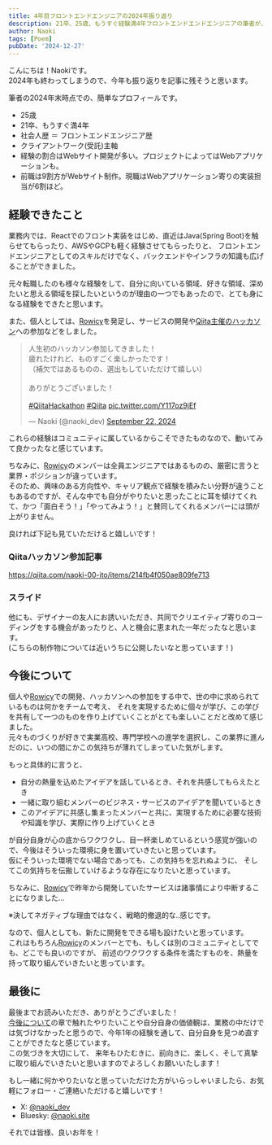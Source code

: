 ```yaml
---
title: 4年目フロントエンドエンジニアの2024年振り返り
description: 21卒、25歳、もうすぐ経験満4年フロントエンドエンドエンジニアの筆者が、2024年の経験やこの中で感じたこと、今後やっていきたいことをまとめた振り返り記事です。
author: Naoki
tags: [Poem]
pubDate: '2024-12-27'
---
```


こんにちは！Naokiです。  
2024年も終わってしまうので、今年も振り返りを記事に残そうと思います。

筆者の2024年末時点での、簡単なプロフィールです。

- 25歳
- 21卒、もうすぐ満4年
- 社会人歴 ＝ フロントエンドエンジニア歴
- クライアントワーク(受託)主軸
- 経験の割合はWebサイト開発が多い。プロジェクトによってはWebアプリケーションも。
- 前職は9割方がWebサイト制作。現職はWebアプリケーション寄りの実装担当が6割ほど。

## 経験できたこと

業務内では、Reactでのフロント実装をはじめ、直近はJava(Spring Boot)を触らせてもらったり、AWSやGCPも軽く経験させてもらったりと、
フロントエンドエンジニアとしてのスキルだけでなく、バックエンドやインフラの知識も広げることができました。

元々転職したのも様々な経験をして、自分に向いている領域、好きな領域、深めたいと思える領域を探したいというのが理由の一つでもあったので、とても身になる経験をできたと思います。

また、個人としては、[Rowicy](https://www.rowicy.com/)を発足し、サービスの開発や[Qiita主催のハッカソン](https://qiita.com/official-campaigns/hackathon/2024)への参加などをしました。

<blockquote class="twitter-tweet"><p lang="ja" dir="ltr">人生初のハッカソン参加してきました！<br>疲れたけれど、ものすごく楽しかったです！<br>（補欠ではあるものの、選出もしていただけて嬉しい）<br><br>ありがとうございました！<br><br> <a href="https://twitter.com/hashtag/QiitaHackathon?src=hash&amp;ref_src=twsrc%5Etfw">#QiitaHackathon</a> <a href="https://twitter.com/hashtag/Qiita?src=hash&amp;ref_src=twsrc%5Etfw">#Qiita</a> <a href="https://t.co/Y117oz9jEf">pic.twitter.com/Y117oz9jEf</a></p>&mdash; Naoki (@naoki_dev) <a href="https://twitter.com/naoki_dev/status/1837828658935091406?ref_src=twsrc%5Etfw">September 22, 2024</a></blockquote> <script async src="https://platform.twitter.com/widgets.js" charset="utf-8"></script>

これらの経験はコミュニティに属しているからこそできたものなので、動いてみて良かったなと感じています。

ちなみに、[Rowicy](https://www.rowicy.com/)のメンバーは全員エンジニアではあるものの、厳密に言うと業界・ポジションが違っています。  
そのため、興味のある方向性や、キャリア観点で経験を積みたい分野が違うこともあるのですが、そんな中でも自分がやりたいと思ったことに耳を傾けてくれて、かつ「面白そう！」「やってみよう！」と賛同してくれるメンバーには頭が上がりません。

良ければ下記も見ていただけると嬉しいです！

### Qiitaハッカソン参加記事

https://qiita.com/naoki-00-ito/items/214fb4f050ae809fe713

### スライド

<div style="max-width: 1200px">
<script defer class="speakerdeck-embed" data-id="38ae0f7a00774ce38228446dba174e37" data-ratio="1.7772511848341233" src="//speakerdeck.com/assets/embed.js"></script>
</div>

他にも、デザイナーの友人にお誘いいただき、共同でクリエイティブ寄りのコーディングをする機会があったりと、人と機会に恵まれた一年だったなと思います。  
(こちらの制作物については近いうちに公開したいなと思っています！)

## 今後について

個人や[Rowicy](https://www.rowicy.com/)での開発、ハッカソンへの参加をする中で、世の中に求められているものは何かをチームで考え、
それを実現するために個々が学び、この学びを共有して一つのものを作り上げていくことがとても楽しいことだと改めて感じました。  
元々ものづくりが好きで実業高校、専門学校への進学を選択し、この業界に進んだのに、いつの間にかこの気持ちが薄れてしまっていた気がします。

もっと具体的に言うと、

- 自分の熱量を込めたアイデアを話しているとき、それを共感してもらえたとき
- 一緒に取り組むメンバーのビジネス・サービスのアイデアを聞いているとき
- このアイデアに共感し集まったメンバーと共に、実現するために必要な技術や知識を学び、実際に作り上げていくとき

が自分自身が心の底からワクワクし、目一杯楽しめているという感覚が強いので、今後はそういった環境に身を置いていきたいと思っています。  
仮にそういった環境でない場合であっても、この気持ちを忘れぬように、
そしてこの気持ちを伝搬していけるような存在になりたいと思っています。

ちなみに、[Rowicy](https://www.rowicy.com/)で昨年から開発していたサービスは諸事情により中断することになりました...

※決してネガティブな理由ではなく、戦略的撤退的な..感じです。

なので、個人としても、新たに開発をできる場も設けたいと思っています。  
これはもちろん[Rowicy](https://www.rowicy.com/)のメンバーとでも、もしくは別のコミュニティとしてでも、どこでも良いのですが、
前述のワクワクする条件を満たすものを、熱量を持って取り組んでいきたいと思っています。

## 最後に

最後までお読みいただき、ありがとうございました！  
[今後について](#今後について)の章で触れたやりたいことや自分自身の価値観は、業務の中だけでは気づけなかったと思うので、今年1年の経験を通して、自分自身を見つめ直すことができたなと感じています。  
この気づきを大切にして、
来年もひたむきに、前向きに、楽しく、そして真摯に取り組んでいきたいと思いますのでよろしくお願いいたします！

もし一緒に何かやりたいなと思っていただけた方がいらっしゃいましたら、お気軽にフォロー・ご連絡いただけると嬉しいです！

- X: [@naoki_dev](https://x.com/naoki_dev)
- Bluesky: [@naoki.site](https://bsky.app/profile/naoki.site)

それでは皆様、良いお年を！
